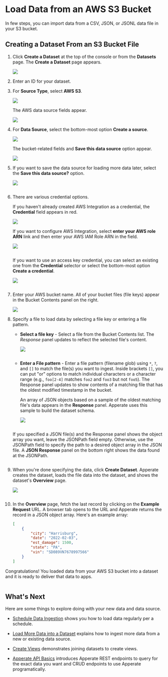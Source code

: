 # Load Data from an AWS S3 Bucket

In few steps, you can import data from a CSV, JSON, or JSONL data file in your S3 bucket.

## Creating a Dataset From an S3 Bucket File

1. Click **Create a Dataset** at the top of the console or from the **Datasets** page. The **Create a Dataset** page appears.

    ![](./loading-data-from-aws-s3/create-a-dataset.png)

1. Enter an ID for your dataset.

1. For **Source Type**, select **AWS S3**.

    ![](./loading-data-from-aws-s3/source-type-aws-s3.png)

    The AWS data source fields appear.

    ![](./loading-data-from-aws-s3/aws-data-source-fields.png)

1. For **Data Source**, select the bottom-most option **Create a source**.

    ![](./loading-data-from-aws-s3/create-a-source-aws.png)

    The bucket-related fields and **Save this data source** option appear.

    ![](./loading-data-from-aws-s3/bucket-related-fields.png)

1. If you want to save the data source for loading more data later, select the **Save this data source?** option.

    ![](./loading-data-from-aws-s3/save-source.png)

    ``` {note} After creating the dataset, the data source will be saved with an auto-generated name. To find the data source, navigate to **Sources** and sort the list by **Last Updated**. The data source should be one most recently updated.
    ```

1. There are various credential options.

    If you haven't already created AWS Integration as a credential, the **Credential** field appears in red.

    ![](./loading-data-from-aws-s3/no-aws-storage-integration.png)

    If you want to configure AWS Integration, select **enter your AWS role ARN** link and then enter your AWS IAM Role ARN in the field.

    ![](./loading-data-from-aws-s3/enter-aws-iam-role-arn.png)

    ``` {important} Make sure to grant Apperate's S3 user access to your role by configuring the returned S3 User and External ID in your role. See [Access S3 via AWS Integration](./accessing-s3-via-storage-integration.md) for details.
    ```

    If you want to use an access key credential, you can select an existing one from the **Credential** selector or select the bottom-most option **Create a credential**.

    ![](./loading-data-from-aws-s3/create-a-credential.png)

    ``` {seealso} For more information on configuring access to S3 buckets via access keys, see [Access S3 via Your Access Key](./accessing-s3-via-your-access-key.md).
    ```

1. Enter your AWS bucket name. All of your bucket files (file keys) appear in the Bucket Contents panel on the right.

    ![](./loading-data-from-aws-s3/bucket-contents.png)

1. Specify a file to load data by selecting a file key or entering a file pattern.      

    - **Select a file key** - Select a file from the Bucket Contents list. The *Response* panel updates to reflect the selected file's content.

        ![](./loading-data-from-aws-s3/select-a-file-key.png)

        ``` {tip} You can filter on files in a particular folder by entering a folder name in the *file prefix* field at the top-right of Bucket Contents.
        ```

    - **Enter a File pattern** - Enter a file pattern (filename glob) using `*`, `?`, and `[]` to match the file(s) you want to ingest. Inside brackets `[]`, you can put "or" options to match individual characters or a character range (e.g., `foo[2-4]` matches `foo2` and `foo3` but not `foo5`). The Response panel updates to show contents of a matching file that has the oldest modified timestamp in the bucket.

        An array of JSON objects based on a sample of the oldest matching file's data appears in the **Response** panel. Apperate uses this sample to build the dataset schema.

        ![](./loading-data-from-aws-s3/file-pattern-folder-star.png) 

    ``` {important} To load JSON data, the data must be an array of objects.
    ```

    If you specified a JSON file(s) and the Response panel shows the object array you want, leave the JSONPath field empty. Otherwise, use the JSONPath field to specify the path to a desired object array in the JSON file. A **JSON Response** panel on the bottom right shows the data found at the JSONPath.

    ``` {seealso} [Access Nested JSON Data](./accessing-nested-json-data.md) for guidance on specifying JSONPath for JSON file data.
    ```

1. When you're done specifying the data, click **Create Dataset**. Apperate creates the dataset, loads the file data into the dataset, and shows the dataset's **Overview** page.

    ![](./loading-data-from-aws-s3/car-accidents-dataset-overview.png)

    ``` {note} If data ingestion fails or you suspect issues, check the ingestion details in the overview's **Data Jobs**  page or navigate to **Logs**, and check  the **Log Stream** or **Ingestion Logs**. For guidance, see [Monitor Deployments](../administration/monitoring-deployments.md).
    ```

1. In the **Overview** page, fetch the last record by clicking on the **Example Request** URL. A browser tab opens to the URL and Apperate returns the record in a JSON object array. Here's an example array:

    ```json
    [
        {
            "city": "Harrisburg",
            "date": "2022-02-03",
            "est_damage": 1500,
            "state": "PA",
            "vin": "SD089VN7678997566"
        }
    ]
    ```

Congratulations! You loaded data from your AWS S3 bucket into a dataset and it is ready to deliver that data to apps.

``` {note} To view the schema and optionally modify it, see [Modify a Data Schema](../managing-your-data/updating-a-dataset-schema.md).
```

## What's Next

Here are some things to explore doing with your new data and data source.

- [Schedule Data Ingestion](./scheduling-data-ingestion.md) shows you how to load data regularly per a schedule.

- [Load More Data into a Dataset](./load-more-data-into-a-dataset.md) explains how to ingest more data from a new or existing data source.

- [Create Views](../managing-your-data/creating-and-managing-views.md) demonstrates joining datasets to create views.

- [Apperate API Basics](../interacting-with-your-data/apperate-api-basics.md) introduces Apperate REST endpoints to query for the exact data you want and CRUD endpoints to use Apperate programatically.